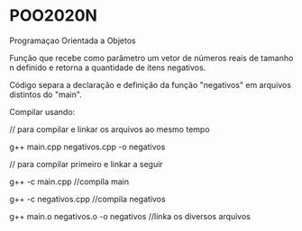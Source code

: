 # POO2020N
Programaçao Orientada a Objetos

Função que recebe como parâmetro um vetor de números reais de tamanho n definido e retorna a quantidade de ítens negativos.

Código separa a declaração e definição da função "negativos" em arquivos distintos do "main".

Compilar usando:

// para compilar e linkar os arquivos ao mesmo tempo

g++ main.cpp negativos.cpp -o negativos  


// para compilar primeiro e linkar a seguir

g++ -c main.cpp                         //compila main

g++ -c negativos.cpp                    //compila negativos

g++ main.o negativos.o -o negativos     //linka os diversos arquivos

